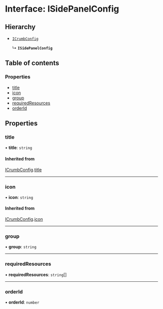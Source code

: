 # Interface: ISidePanelConfig

## Hierarchy

- [`ICrumbConfig`](ICrumbConfig.md)

  ↳ **`ISidePanelConfig`**

## Table of contents

### Properties

- [title](ISidePanelConfig.md#title)
- [icon](ISidePanelConfig.md#icon)
- [group](ISidePanelConfig.md#group)
- [requiredResources](ISidePanelConfig.md#requiredresources)
- [orderId](ISidePanelConfig.md#orderid)

## Properties

### title

• **title**: `string`

#### Inherited from

[ICrumbConfig](ICrumbConfig.md).[title](ICrumbConfig.md#title)

___

### icon

• **icon**: `string`

#### Inherited from

[ICrumbConfig](ICrumbConfig.md).[icon](ICrumbConfig.md#icon)

___

### group

• **group**: `string`

___

### requiredResources

• **requiredResources**: `string`[]

___

### orderId

• **orderId**: `number`

